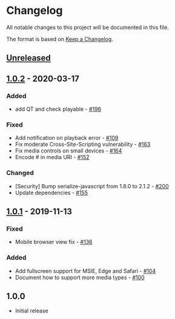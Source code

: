 # Changelog

All notable changes to this project will be documented in this file.

The format is based on [Keep a Changelog](http://keepachangelog.com/en/1.0.0/).

## [Unreleased]

## [1.0.2] - 2020-03-17

### Added

- add QT and check playable - [#196](https://github.com/owncloud/files_mediaviewer/issues/196)

### Fixed

- Add notification on playback error - [#109](https://github.com/owncloud/files_mediaviewer/issues/109)
- Fix moderate Cross-Site-Scripting vulnerability - [#163](https://github.com/owncloud/files_mediaviewer/issues/163)
- Fix media controls on small devices - [#164](https://github.com/owncloud/files_mediaviewer/issues/164)
- Encode # in media URI - [#152](https://github.com/owncloud/files_mediaviewer/issues/152)

### Changed

- [Security] Bump serialize-javascript from 1.8.0 to 2.1.2 - [#200](https://github.com/owncloud/files_mediaviewer/issues/200)
- Update dependencies - [#155](https://github.com/owncloud/files_mediaviewer/issues/155)

## [1.0.1] - 2019-11-13

### Fixed

- Mobile browser view fix - [#136](https://github.com/owncloud/files_mediaviewer/issues/136)

### Added

- Add fullscreen support for MSIE, Edge and Safari - [#104](https://github.com/owncloud/files_mediaviewer/issues/104)
- Document how to support more media types - [#100](https://github.com/owncloud/files_mediaviewer/issues/100)

## 1.0.0

- Initial release

[Unreleased]: https://github.com/owncloud/files_mediaviewer/compare/v1.0.2...master
[1.0.2]: https://github.com/owncloud/files_mediaviewer/compare/v1.0.1...v1.0.2
[1.0.1]: https://github.com/owncloud/files_mediaviewer/compare/v1.0.0...v1.0.1
